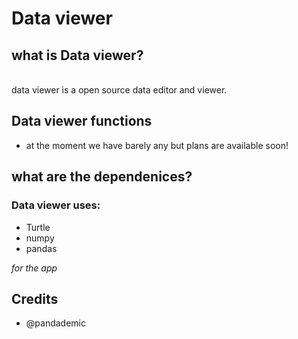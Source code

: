 # Data viewer

## what is Data viewer?
<br>
data viewer is a open source data editor and viewer.

## Data viewer functions
- at the moment we have barely any but plans are available soon!

## what are the dependenices?
### Data viewer uses:
- Turtle
- numpy
- pandas

*for the app*
## Credits
- @pandademic
